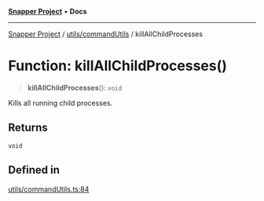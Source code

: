 [**Snapper Project**](../../../README.md) • **Docs**

***

[Snapper Project](../../../README.md) / [utils/commandUtils](../README.md) / killAllChildProcesses

# Function: killAllChildProcesses()

> **killAllChildProcesses**(): `void`

Kills all running child processes.

## Returns

`void`

## Defined in

[utils/commandUtils.ts:84](https://github.com/asifqatar/Snapper/blob/096ee18258520fbba0f2ed3245d87b3fd2b92252/utils/commandUtils.ts#L84)
